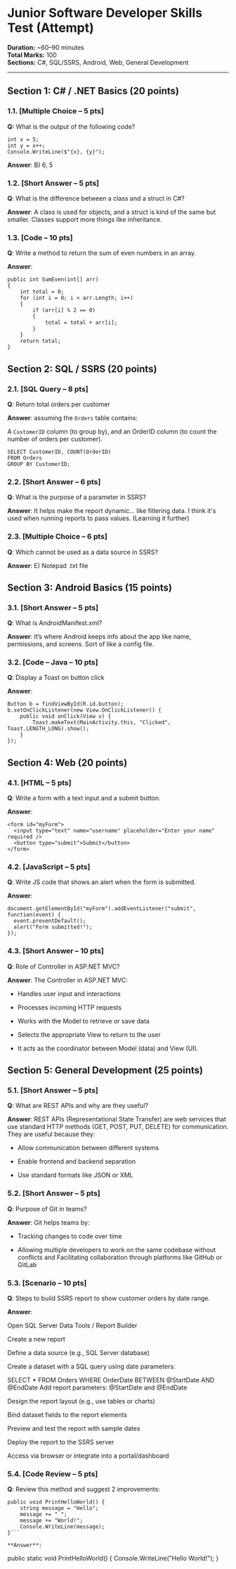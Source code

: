 # Junior Software Developer Skills Test (Attempt)

**Duration:** ~60–90 minutes  
**Total Marks:** 100  
**Sections:** C#, SQL/SSRS, Android, Web, General Development

---

## Section 1: C# / .NET Basics (20 points)

### 1.1. [Multiple Choice – 5 pts]  
**Q:** What is the output of the following code?

```
int x = 5;
int y = x++;
Console.WriteLine($"{x}, {y}");
```

**Answer**:
B) 6, 5


### 1.2. [Short Answer – 5 pts]
**Q**: What is the difference between a class and a struct in C#?

**Answer**:
A class is used for objects, and a struct is kind of the same but smaller. Classes support more things like inheritance.

### 1.3. [Code – 10 pts]
**Q**: Write a method to return the sum of even numbers in an array.

**Answer**:
```
public int SumEven(int[] arr)
{
    int total = 0;
    for (int i = 0; i < arr.Length; i++)
    {
        if (arr[i] % 2 == 0)
        {
            total = total + arr[i];
        }
    }
    return total;
}
```

## Section 2: SQL / SSRS (20 points)
### 2.1. [SQL Query – 8 pts]
**Q**: Return total orders per customer

**Answer**:
assuming the `Orders` table contains:

A `CustomerID` column (to group by), and an OrderID column (to count the number of orders per customer).
```
SELECT CustomerID, COUNT(OrderID)
FROM Orders
GROUP BY CustomerID;
```


### 2.2. [Short Answer – 6 pts]
**Q**: What is the purpose of a parameter in SSRS?

**Answer**:
It helps make the report dynamic... like filtering data. I think it's used when running reports to pass values. (Learning it further)

### 2.3. [Multiple Choice – 6 pts]
**Q**: Which cannot be used as a data source in SSRS?

**Answer**:
E) Notepad .txt file



## Section 3: Android Basics (15 points)
### 3.1. [Short Answer – 5 pts]
**Q**: What is AndroidManifest.xml?

**Answer**:
It’s where Android keeps info about the app like name, permissions, and screens. Sort of like a config file.


### 3.2. [Code – Java – 10 pts]
**Q**: Display a Toast on button click

**Answer**:
```
Button b = findViewById(R.id.button);
b.setOnClickListener(new View.OnClickListener() {
    public void onClick(View v) {
        Toast.makeText(MainActivity.this, "Clicked", Toast.LENGTH_LONG).show();
    }
});
```


## Section 4: Web (20 points)
### 4.1. [HTML – 5 pts]
**Q**: Write a form with a text input and a submit button.

**Answer**:
```
<form id="myForm">
  <input type="text" name="username" placeholder="Enter your name" required />
  <button type="submit">Submit</button>
</form>
```

### 4.2. [JavaScript – 5 pts]
**Q**: Write JS code that shows an alert when the form is submitted.

**Answer**:
```
document.getElementById("myForm").addEventListener("submit", function(event) {
  event.preventDefault(); 
  alert("Form submitted!");
});
```


### 4.3. [Short Answer – 10 pts]
**Q**: Role of Controller in ASP.NET MVC?

**Answer**:
The Controller in ASP.NET MVC:

- Handles user input and interactions

- Processes incoming HTTP requests

- Works with the Model to retrieve or save data

- Selects the appropriate View to return to the user

- It acts as the coordinator between Model (data) and View (UI).


## Section 5: General Development (25 points)
### 5.1. [Short Answer – 5 pts]
**Q**: What are REST APIs and why are they useful?

**Answer**:
REST APIs (Representational State Transfer) are web services that use standard HTTP methods (GET, POST, PUT, DELETE) for communication.
They are useful because they:

- Allow communication between different systems

- Enable frontend and backend separation

- Use standard formats like JSON or XML


### 5.2. [Short Answer – 5 pts]
**Q**: Purpose of Git in teams?

**Answer**:
Git helps teams by:

- Tracking changes to code over time

- Allowing multiple developers to work on the same codebase without conflicts and Facilitating collaboration through platforms like GitHub or GitLab


### 5.3. [Scenario – 10 pts]
**Q**: Steps to build SSRS report to show customer orders by date range.

**Answer**:

Open SQL Server Data Tools / Report Builder

Create a new report

Define a data source (e.g., SQL Server database)

Create a dataset with a SQL query using date parameters:

SELECT * FROM Orders
WHERE OrderDate BETWEEN @StartDate AND @EndDate
Add report parameters: @StartDate and @EndDate

Design the report layout (e.g., use tables or charts)

Bind dataset fields to the report elements

Preview and test the report with sample dates

Deploy the report to the SSRS server

Access via browser or integrate into a portal/dashboard


### 5.4. [Code Review – 5 pts]
**Q**: Review this method and suggest 2 improvements:

```
public void PrintHelloWorld() {
    string message = "Hello";
    message += " ";
    message += "World!";
    Console.WriteLine(message);
}```

**Answer**:

```
public static void PrintHelloWorld() {
    Console.WriteLine("Hello World!");
}
 ```

